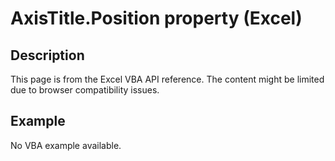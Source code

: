 # AxisTitle.Position property (Excel)

## Description
This page is from the Excel VBA API reference. The content might be limited due to browser compatibility issues.

## Example
No VBA example available.
